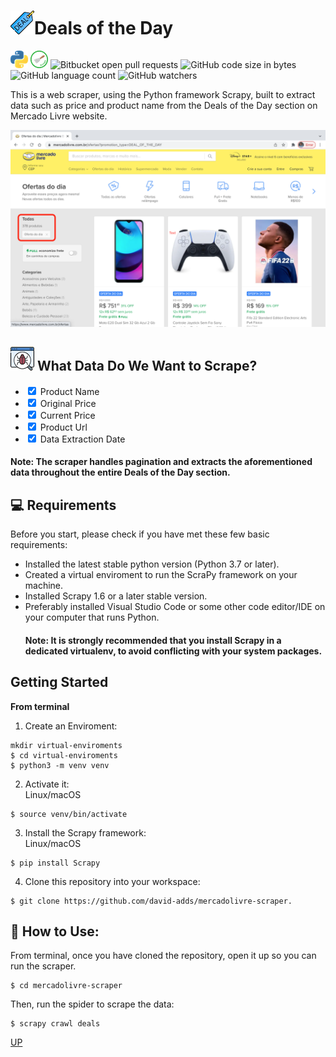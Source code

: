 <h1><img src="/images/deal.png" alt="deal imagem">Deals of the Day</h1>
<!---Esses são exemplos. Veja https://shields.io para outras pessoas ou para personalizar este conjunto de escudos. Você pode querer incluir dependências, status do projeto e informações de licença aqui--->
<p>
<img src="/images/python.png" alt="python imagem"/>
<img src="/images/scrapy.png" alt="scrapy imagem"/>
<img src="https://img.shields.io/badge/python-scrapy-green" alt="Bitbucket open pull requests" />
<img alt="GitHub code size in bytes" src="https://img.shields.io/github/languages/code-size/david-adds/mercadolivre-scraper?style=plastic">
<img alt="GitHub language count" src="https://img.shields.io/github/languages/count/david-adds/mercadolivre-scraper?style=plastic">
<img alt="GitHub watchers" src="https://img.shields.io/github/watchers/david-adds/mercadolivre-scraper?style=social">
</p>


<p>This is a web scraper, using the Python framework Scrapy, built to extract data such as price and product name from the Deals of the Day section on Mercado Livre website.</p>

<img src="/images/deals-of-the-day.png" alt="ml imagem">

<h2><img src="/images/web-crawler.png" alt="wcrwl imagem"> What Data Do We Want to Scrape?</h2>
<ul>
<li><input type="checkbox" checked="" enabled="" /> Product Name</li>
<li><input type="checkbox" checked="" enabled="" /> Original Price</li>
<li><input type="checkbox" checked="" enabled="" /> Current Price</li>
<li><input type="checkbox" checked="" enabled="" /> Product Url</li>
<li><input type="checkbox" checked="" enabled="" /> Data Extraction Date</li>
</ul>

<h4> Note: The scraper handles pagination and extracts the aforementioned data throughout the entire Deals of the Day section.</h4>

<h2>💻 Requirements</h2>
<p>Before you start, please check if you have met these few basic requirements:</p>
<!---Estes são apenas requisitos de exemplo. Adicionar, duplicar ou remover conforme necessário--->
<ul>
<li>Installed the latest stable python version (Python 3.7 or later).</li>
<li>Created a virtual enviroment to run the ScraPy framework on your machine.</li>
<li>Installed Scrapy 1.6 or a later stable version.</li>
<li>Preferably installed Visual Studio Code or some other code editor/IDE on your computer that runs Python.</li>
<h4> Note: It is strongly recommended that you install Scrapy in a dedicated virtualenv, to avoid conflicting with your system packages.</h4>
</ul>
<h2>Getting Started</h2>
<p><strong>From terminal</strong></p>

<ol>
<li>Create an Enviroment:</li>
</ol>

<pre><code>mkdir virtual-enviroments
$ cd virtual-enviroments
$ python3 -m venv venv
</code></pre>

<ol start="2">
<li>Activate it:<br />
Linux/macOS</li>
</ol>
<pre><code>$ source venv/bin/activate
</code></pre>
<ol start="3">
<li>Install the Scrapy framework:<br />
Linux/macOS</li>
</ol>
<pre><code>$ pip install Scrapy
</code></pre>

<ol start="4">
<li>Clone this repository into your workspace:</li>
</ol>

<pre><code>$ git clone https://github.com/david-adds/mercadolivre-scraper.
</code></pre>
<h2>🚀 How to Use:</h2>
<p>From terminal, once you have cloned the repository, open it up so you can run the scraper.</p>
<pre><code>$ cd mercadolivre-scraper
</code></pre>
<p>Then, run the spider to scrape the data:</p>
<pre><code>$ scrapy crawl deals
</code></pre>

<div id="voltarTopo">
	<a href="#" id="up">UP</a>
</div>

